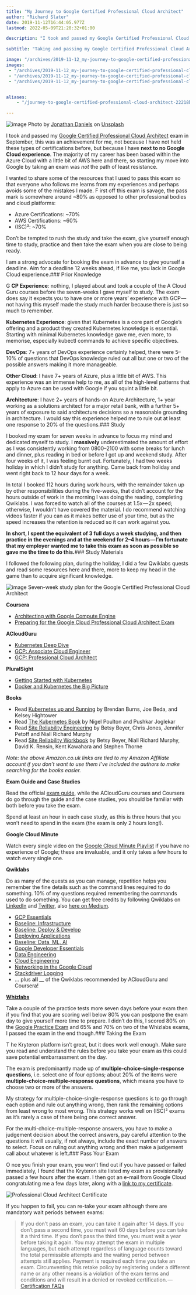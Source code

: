 ```yaml
---
title: "My Journey to Google Certified Professional Cloud Architect"
author: "Richard Slater"
date: 2019-11-12T16:44:05.977Z
lastmod: 2022-05-09T21:20:32+01:00

description: "I took and passed my Google Certified Professional Cloud Architect exam with five weeks of study, not the easiest, but certainly achievable"

subtitle: "Taking and passing my Google Certified Professional Cloud Architect exam with five weeks of study."

image: "/archives/2019-11-12_my-journey-to-google-certified-professional-cloud-architect/images/1.jpg" 
images:
 - "/archives/2019-11-12_my-journey-to-google-certified-professional-cloud-architect/images/1.jpg"
 - "/archives/2019-11-12_my-journey-to-google-certified-professional-cloud-architect/images/2.png"
 - "/archives/2019-11-12_my-journey-to-google-certified-professional-cloud-architect/images/3.png"


aliases:
    - "/journey-to-google-certified-professional-cloud-architect-22218b93066e"

---
```


![image](/archives/2019-11-12_my-journey-to-google-certified-professional-cloud-architect/images/1.jpg#layoutTextWidth)
Photo by [Jonathan Daniels](https://unsplash.com/@dear_jondog?utm_source=medium&amp;utm_medium=referral) on [Unsplash](https://unsplash.com?utm_source=medium&amp;utm_medium=referral)




I
 took and passed my [Google Certified Professional Cloud Architect](https://cloud.google.com/certification/guides/professional-cloud-architect/) exam in September, this was an achievement for me, not because I have not held these types of certifications before, but because I have **next to no Google Cloud experience**. The majority of my career has been based within the Azure Cloud with a little bit of AWS here and there, so starting my move into Google by taking an exam was _not_ the path of least resistance.

I wanted to share some of the resources that I used to pass this exam so that everyone who follows me learns from my experiences and perhaps avoids some of the mistakes I made.
F
irst off this exam is savage, the pass mark is somewhere around ~80% as opposed to other professional bodies and cloud platforms:

*   Azure Certifications: ~70%
*   AWS Certifications: ~60%
*   (ISC)²: ~70%

Don’t be tempted to rush the study and take the exam, give yourself enough time to study, practice and then take the exam when you are close to being ready.

I am a strong advocate for booking the exam in advance to give yourself a deadline. Aim for a deadline 12 weeks ahead, if like me, you lack in Google Cloud experience.### Prior Knowledge


G
**CP Experience**: nothing, I played about and took a couple of the A Cloud Guru courses before the seven-weeks I gave myself to study. The exam does say it expects you to have one or more years’ experience with GCP — not having this myself made the study much harder because there is just so much to remember.

**Kubernetes Experience**: given that Kubernetes is a core part of Google’s offering and a product they created Kubernetes knowledge is essential. Starting with minimal Kubernetes knowledge gave me, even more, to memorise, especially kubectl commands to achieve specific objectives.

**DevOps**: 7+ years of DevOps experience certainly helped, there were 5–10% of questions that DevOps knowledge ruled out all but one or two of the possible answers making it more manageable.

**Other Cloud**: I have 7+ years of Azure, plus a little bit of AWS. This experience was an immense help to me, as all of the high-level patterns that apply to Azure can be used with Google if you squint a little bit.

**Architecture**: I have 2+ years of hands-on Azure Architecture, 1+ year working as a solutions architect for a major retail bank, with a further 5+ years of exposure to said architecture decisions so a reasonable grounding in architecture. I would say this experience helped me to rule out at least one response to 20% of the questions.### Study


I
 booked my exam for seven weeks in advance to focus my mind and dedicated myself to study. I **massively** underestimated the amount of effort as I was consistently working from 0800–2100 with some breaks for lunch and dinner, plus reading in bed or before I got up and weekend study. After four weeks of it, I was feeling burnt out. Fortunately, I had two weeks holiday in which I didn’t study for anything. Came back from holiday and went right back to 12 hour days for a week.

In total I booked 112 hours during work hours, with the remainder taken up by other responsibilities during the five-weeks, that didn’t account for the hours outside of work in the morning I was doing the reading, completing Qwiklabs. I was forced to watch all of the courses at 1.5x — 2x speed; otherwise, I wouldn’t have covered the material. I do recommend watching videos faster if you can as it makes better use of your time, but as the speed increases the retention is reduced so it can work against you.

**In short, I spent the equivalent of 3 full days a week studying, and then practice in the evenings and at the weekend for 2–4 hours — I’m fortunate that my employer wanted me to take this exam as soon as possible so gave me the time to do this.**### Study Materials


I
 followed the following plan, during the holiday, I did a few Qwiklabs quests and read some resources here and there, more to keep my head in the game than to acquire significant knowledge.

![image](/archives/2019-11-12_my-journey-to-google-certified-professional-cloud-architect/images/2.png#layoutTextWidth)
Seven-week study plan for the Google Certified Professional Cloud Architect



**Coursera**

*   [Architecting with Google Compute Engine](https://www.coursera.org/specializations/gcp-architecture#courses)
*   [Preparing for the Google Cloud Professional Cloud Architect Exam](https://www.coursera.org/learn/preparing-cloud-professional-cloud-architect-exam)

**ACloudGuru**

*   [Kubernetes Deep Dive](https://learn.acloud.guru/course/kubernetes-deep-dive/dashboard)
*   [GCP: Associate Cloud Engineer](https://acloud.guru/learn/gcp-certified-associate-cloud-engineer)
*   [GCP: Professional Cloud Architect](https://acloud.guru/learn/gcp-certified-professional-cloud-architect)

**PluralSight**

*   [Getting Started with Kubernetes](https://www.pluralsight.com/courses/getting-started-kubernetes)
*   [Docker and Kubernetes the Big Picture](https://www.pluralsight.com/courses/docker-kubernetes-big-picture)

**Books**

*   Read [Kubernetes up and Running](https://amzn.to/2l7XjBc) by Brendan Burns, Joe Beda, and Kelsey Hightower
*   Read [The Kubernetes Book](https://amzn.to/2l2KLuH) by Nigel Poulton and Pushkar Joglekar
*   Read [Site Reliability Engineering](https://amzn.to/2lFzX6a) by Betsy Beyer, Chris Jones, Jennifer Petoff and Niall Richard Murphy
*   Read [Site Reliability Workbook](https://amzn.to/2pX8wqK) by Betsy Beyer, Niall Richard Murphy, David K. Rensin, Kent Kawahara and Stephen Thorne

_Note: the above Amazon.co.uk links are tied to my Amazon Affiliate account if you don’t want to use them I’ve included the authors to make searching for the books easier._

**Exam Guide and Case Studies**

Read the official [exam guide](https://cloud.google.com/certification/guides/professional-cloud-architect/), while the ACloudGuru courses and Coursera do go through the guide and the case studies, you should be familiar with both before you take the exam.

Spend at least an hour in each case study, as this is three hours that you won’t need to spend in the exam (the exam is only 2 hours long!).

**Google Cloud Minute**

Watch every single video on the [Google Cloud Minute Playlist](https://www.youtube.com/playlist?list=PLIivdWyY5sqIij_cgINUHZDMnGjVx3rxi) if you have no experience of Google; these are invaluable, and it only takes a few hours to watch every single one.

**Qwiklabs**

Do as many of the quests as you can manage, repetition helps you remember the fine details such as the command lines required to do something. 10% of my questions required remembering the commands used to do something. You can get free credits by following Qwiklabs on [LinkedIn](https://www.linkedin.com/company/qwiklabs-inc-/) and [Twitter](https://twitter.com/qwiklabs), also [here on Medium](https://medium.com/@sathishvj/qwiklabs-free-codes-gcp-and-aws-e40f3855ffdb).

*   [GCP Essentials](https://www.qwiklabs.com/quests/23)
*   [Baseline: Infrastructure](https://www.qwiklabs.com/quests/33)
*   [Baseline: Deploy &amp; Develop](https://www.qwiklabs.com/quests/37)
*   [Deploying Applications](https://www.qwiklabs.com/quests/26)
*   [Baseline: Data, ML, AI](https://www.qwiklabs.com/quests/34)
*   [Google Developer Essentials](https://www.qwiklabs.com/quests/86)
*   [Data Engineering](https://www.qwiklabs.com/quests/25)
*   [Cloud Engineering](https://www.qwiklabs.com/quests/66)
*   [Networking in the Google Cloud](https://www.qwiklabs.com/quests/31)
*   [Stackdriver Logging](https://www.qwiklabs.com/quests/81)
*   … plus **all __** of the Qwiklabs recommended by ACloudGuru and Coursera!

[**Whizlabs**](https://www.whizlabs.com/google-cloud-certified-professional-cloud-architect/practice-tests/)

Take a couple of the practice tests more seven days before your exam then if you find that you are scoring well below 80% you can postpone the exam day to give yourself more time to prepare. I didn’t do this, I scored 80% on the [Google Practice Exam](https://cloud.google.com/certification/practice-exam/cloud-architect) and 65% and 70% on two of the Whizlabs exams, I passed the exam in the end though.### Taking the Exam


T
he Kryteron platform isn’t great, but it does work well enough. Make sure you read and understand the rules before you take your exam as this could save potential embarrassment on the day.

The exam is predominantly made up of **multiple-choice-single-response questions**, i.e. select one of four options; about 20% of the items were **multiple-choice-multiple-response questions**, which means you have to choose two or more of the answers.

My strategy for multiple-choice-single-response questions is to go through each option and rule out anything wrong, then rank the remaining options from least wrong to most wrong. This strategy works well on (ISC)² exams as it’s rarely a case of there being one correct answer.

For the multi-choice-multiple-response answers, you have to make a judgement decision about the correct answers, pay careful attention to the questions it will usually, if not always, include the exact number of answers to select. Focus on ruling out anything wrong and then make a judgement call about whatever is left.### Pass Your Exam


O
nce you finish your exam, you won’t find out if you have passed or failed immediately, I found that the Kryteron site listed my exam as provisionally passed a few hours after the exam. I then got an e-mail from Google Cloud congratulating me a few days later, along with a [link to my certificate](https://www.credential.net/bcf7500e-83a9-4b73-bb3d-c7359e15c71f).

![Professional Cloud Architect Certificate](/archives/2019-11-12_my-journey-to-google-certified-professional-cloud-architect/images/3.png#layoutTextWidth)


If you happen to fail, you can re-take your exam although there are mandatory wait periods between exams:
> If you don’t pass an exam, you can take it again after 14 days. If you don’t pass a second time, you must wait 60 days before you can take it a third time. If you don’t pass the third time, you must wait a year before taking it again. You may attempt the exam in multiple languages, but each attempt regardless of language counts toward the total permissible attempts and the waiting period between attempts still applies. Payment is required each time you take an exam. Circumventing this retake policy by registering under a different name or any other means is a violation of the exam terms and conditions and will result in a denied or revoked certification. — [Certification FAQs](https://cloud.google.com/certification/faqs/)
